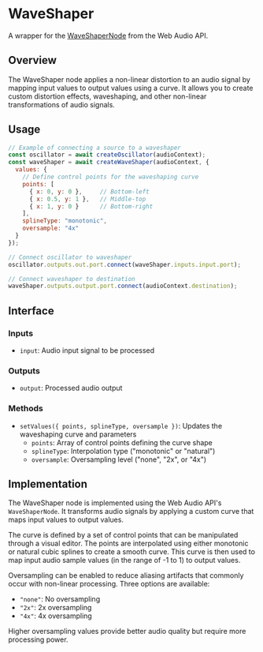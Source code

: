 # WaveShaper

A wrapper for the [WaveShaperNode](https://developer.mozilla.org/en-US/docs/Web/API/WaveShaperNode) from the Web Audio API.

## Overview

The WaveShaper node applies a non-linear distortion to an audio signal by mapping input values to output values using a curve. It allows you to create custom distortion effects, waveshaping, and other non-linear transformations of audio signals.

## Usage

```javascript
// Example of connecting a source to a waveshaper
const oscillator = await createOscillator(audioContext);
const waveShaper = await createWaveShaper(audioContext, {
  values: {
    // Define control points for the waveshaping curve
    points: [
      { x: 0, y: 0 },     // Bottom-left
      { x: 0.5, y: 1 },   // Middle-top
      { x: 1, y: 0 }      // Bottom-right
    ],
    splineType: "monotonic",
    oversample: "4x"
  }
});

// Connect oscillator to waveshaper
oscillator.outputs.out.port.connect(waveShaper.inputs.input.port);

// Connect waveshaper to destination
waveShaper.outputs.output.port.connect(audioContext.destination);
```

## Interface

### Inputs
- `input`: Audio input signal to be processed

### Outputs
- `output`: Processed audio output

### Methods
- `setValues({ points, splineType, oversample })`: Updates the waveshaping curve and parameters
  - `points`: Array of control points defining the curve shape
  - `splineType`: Interpolation type ("monotonic" or "natural")
  - `oversample`: Oversampling level ("none", "2x", or "4x")

## Implementation

The WaveShaper node is implemented using the Web Audio API's `WaveShaperNode`. It transforms audio signals by applying a custom curve that maps input values to output values.

The curve is defined by a set of control points that can be manipulated through a visual editor. The points are interpolated using either monotonic or natural cubic splines to create a smooth curve. This curve is then used to map input audio sample values (in the range of -1 to 1) to output values.

Oversampling can be enabled to reduce aliasing artifacts that commonly occur with non-linear processing. Three options are available:
- `"none"`: No oversampling
- `"2x"`: 2x oversampling
- `"4x"`: 4x oversampling

Higher oversampling values provide better audio quality but require more processing power.